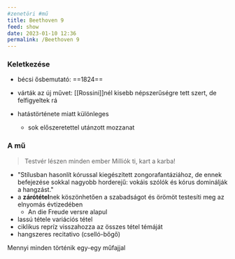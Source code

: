 ```yaml
---
#zenetöri #mű
title: Beethoven 9
feed: show
date: 2023-01-10 12:36
permalink: /Beethoven 9
---
```


### Keletkezése
- bécsi ősbemutató: ==1824==
- várták az új művet: [[Rossini]]nél kisebb népszerűségre tett szert, de felfigyeltek rá

- hatástörténete miatt különleges
	- sok előszeretettel utánzott mozzanat

### A mű
> Testvér lészen minden ember
> Milliók ti, kart a karba!

- "Stílusban hasonlít kórussal kiegészített zongorafantáziához, de ennek befejezése sokkal nagyobb horderejű: vokáis szólók és kórus dominálják a hangzást."
- a **zárótétel**nek köszönhetően a szabadságot és örömöt testesíti meg az elnyomás évtizedében
	- An die Freude versre alapul
- lassú tétele variációs tétel
- ciklikus repríz visszahozza az összes tétel témáját
- hangszeres recitativo (cselló-bőgő)

Mennyi minden történik egy-egy műfajjal
